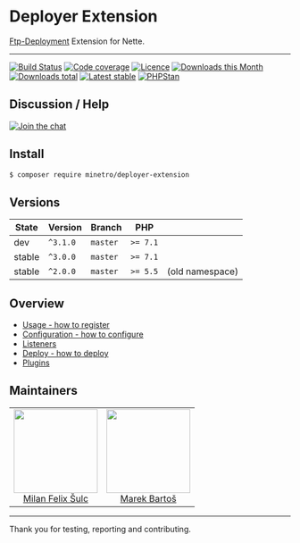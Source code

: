 # Deployer Extension

[Ftp-Deployment](https://github.com/dg/ftp-deployment) Extension for Nette. 

-----

[![Build Status](https://img.shields.io/travis/contributte/deployer-extension.svg?style=flat-square)](https://travis-ci.org/contributte/deployer-extension)
[![Code coverage](https://img.shields.io/coveralls/contributte/deployer-extension.svg?style=flat-square)](https://coveralls.io/r/contributte/deployer-extension)
[![Licence](https://img.shields.io/packagist/l/contributte/deployer-extension.svg?style=flat-square)](https://packagist.org/packages/contributte/deployer-extension)
[![Downloads this Month](https://img.shields.io/packagist/dm/contributte/deployer-extension.svg?style=flat-square)](https://packagist.org/packages/contributte/deployer-extension)
[![Downloads total](https://img.shields.io/packagist/dt/contributte/deployer-extension.svg?style=flat-square)](https://packagist.org/packages/contributte/deployer-extension)
[![Latest stable](https://img.shields.io/packagist/v/contributte/deployer-extension.svg?style=flat-square)](https://packagist.org/packages/contributte/deployer-extension)
[![PHPStan](https://img.shields.io/badge/PHPStan-enabled-brightgreen.svg?style=flat)](https://github.com/phpstan/phpstan)

## Discussion / Help

[![Join the chat](https://img.shields.io/gitter/room/minetro/nette.svg?style=flat-square)](https://gitter.im/minetro/nette?utm_source=badge&utm_medium=badge&utm_campaign=pr-badge&utm_content=badge)

## Install
```sh
$ composer require minetro/deployer-extension
```

## Versions

| State       | Version | Branch   | PHP      |                 |
|-------------|---------|----------|----------|-----------------|
| dev         | `^3.1.0`  | `master` | `>= 7.1` |                 |
| stable      | `^3.0.0`  | `master` | `>= 7.1` |                 |
| stable      | `^2.0.0`  | `master` | `>= 5.5` | (old namespace) |

## Overview

- [Usage - how to register](/.docs/README.md#usage)
- [Configuration - how to configure](/.docs/README.md#configuration)
- [Listeners](/.docs/README.md#listeners)
- [Deploy - how to deploy](/.docs/README.md#deploy)
- [Plugins](/.docs/README.md#plugins)

## Maintainers

<table>
    <tbody>
        <tr>
            <td align="center">
                <a href="https://github.com/f3l1x">
                    <img width="150" height="150" src="https://avatars2.githubusercontent.com/u/538058?v=3&s=150">
                </a>
                </br>
                <a href="https://github.com/f3l1x">Milan Felix Šulc</a>
            </td> 
            <td align="center">
                <a href="https://github.com/mabar">
                    <img width="150" height="150" src="https://avatars0.githubusercontent.com/u/20974277?s=150&v=4">
                </a>
                </br>
                <a href="https://github.com/mabar">Marek Bartoš</a>
            </td>
        </tr>
    </tbody>
</table>

-----

Thank you for testing, reporting and contributing.
